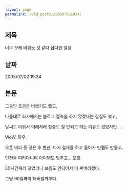 ```yaml
---
layout: page
permalink: /old_posts/200507021934/
---
```


## 제목
너무 오래 비워둔 것 같다 잡다한 일상

## 날짜
2005/07/02 19:34

## 본문
그동안 조금은 바쁘기도 했고,

나름대로 회사에서는 블로그 접속을 하지 않겠다는 결심도 했고,

날씨도 더워서 이래저래 집중도 잘 안되고 하는 이유도 있었지만....



<a name="299819_1"></a>WoW. 와우.

오픈 베타 중 끊은 후 반년. 다시 결제를 하고 들어가 만렙도 만들고.

던전을 따라다니며 아이템도 맞추고... 으흐

30시간짜리 끊었더니 보름도 안되어서 다 써버리겠다.

그냥 90일짜리 해버릴까부다.